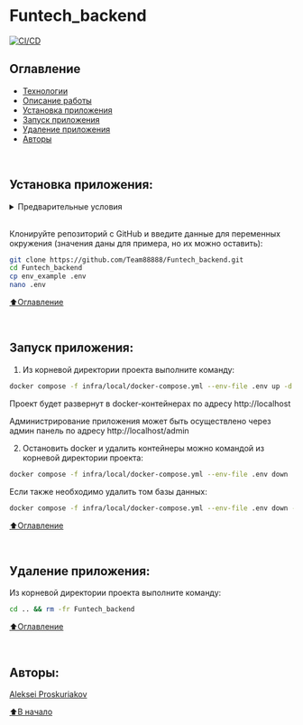 # Funtech_backend

[![CI/CD](https://github.com/Team88888/Funtech_backend/actions/workflows/main.yml/badge.svg)](https://github.com/Team88888/Funtech_backend/actions/workflows/main.yml)

## Оглавление
- [Технологии](#технологии)
- [Описание работы](#описание-работы)
- [Установка приложения](#установка-приложения)
- [Запуск приложения](#запуск-приложения)
- [Удаление приложения](#удаление-приложения)
- [Авторы](#авторы)

<br>

## Установка приложения:

<details><summary>Предварительные условия</summary>

Предполагается, что пользователь установил [Docker](https://docs.docker.com/engine/install/) и [Docker Compose](https://docs.docker.com/compose/install/) на локальной машине. Проверить наличие можно выполнив команды:

```bash
docker --version && docker-compose --version
```
</details>

<br>

Клонируйте репозиторий с GitHub и введите данные для переменных окружения (значения даны для примера, но их можно оставить):

```bash
git clone https://github.com/Team88888/Funtech_backend.git
cd Funtech_backend
cp env_example .env
nano .env
```

[⬆️Оглавление](#оглавление)

<br>

## Запуск приложения:

1. Из корневой директории проекта выполните команду:
```bash
docker compose -f infra/local/docker-compose.yml --env-file .env up -d --build
```
  Проект будет развернут в docker-контейнерах по адресу http://localhost

  Администрирование приложения может быть осуществлено через админ панель по адресу http://localhost/admin

2. Остановить docker и удалить контейнеры можно командой из корневой директории проекта:

```bash
docker compose -f infra/local/docker-compose.yml --env-file .env down
```

Если также необходимо удалить том базы данных:
```bash
docker compose -f infra/local/docker-compose.yml --env-file .env down -v
```

[⬆️Оглавление](#оглавление)

<br>

## Удаление приложения:
Из корневой директории проекта выполните команду:
```bash
cd .. && rm -fr Funtech_backend
```

[⬆️Оглавление](#оглавление)

<br>

## Авторы:
[Aleksei Proskuriakov](https://github.com/alexpro2022)

[⬆️В начало](#Funtech_backend)
